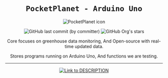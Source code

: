 <div align="center">

# `PocketPlanet - Arduino Uno`

<img id="icon" src="https://firebasestorage.googleapis.com/v0/b/pocketplanet.appspot.com/o/icon%2Fen.png?alt=media&token=ec5e5e69-cedd-4580-98e1-f01f72ec8c09" alt="PocketPlanet icon" />

![GitHub last commit (by committer)](https://img.shields.io/github/last-commit/PocketPlanet-World/Arduino-engine?style=for-the-badge&labelColor=21592d&color=183d20) ![GitHub Org's stars](https://img.shields.io/github/stars/PocketPlanet-World?style=for-the-badge&logo=Trustpilot&logoColor=white&labelColor=21592d&color=183d20)

Core focuses on greenhouse data monitoring,
And Open-source with real-time updated data.

Stores programs running on Arduino Uno,
And functions we are testing.

---

[Link to DESCRIPTION]:https://img.shields.io/badge/Operation_instruction_>-3f3f3f?style=for-the-badge

[DESCRIPTION Link]: /DESCRIPTION.en.md

[![Link to DESCRIPTION]][DESCRIPTION Link]

</div>
